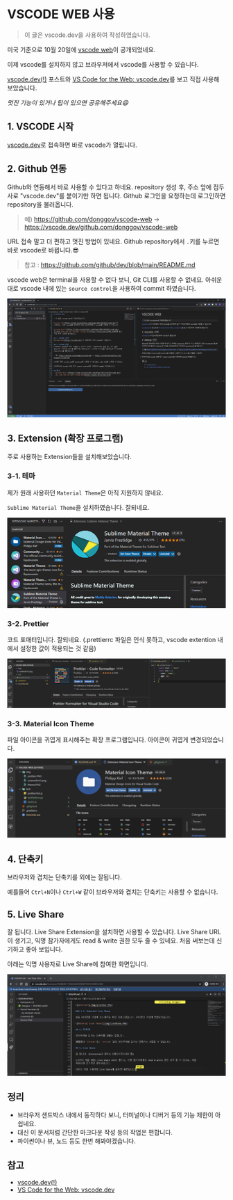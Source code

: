 # VSCODE WEB 사용

> 이 글은 vscode.dev을 사용하여 작성하였습니다.

미국 기준으로 10월 20일에 [vscode web](https://code.visualstudio.com/blogs/2021/10/20/vscode-dev)이 공개되었네요.

이제 vscode를 설치하지 않고 브라우저에서 vscode를 사용할 수 있습니다.

[vscode.dev(!)](https://code.visualstudio.com/blogs/2021/10/20/vscode-dev) 포스트와 [VS Code for the Web: vscode.dev](https://youtu.be/sy3TUb_iVJM)를 보고 직접 사용해 보았습니다.

*멋진 기능이 있거나 팁이 있으면 공유해주세요😄*

## 1. VSCODE 시작

[vscode.dev](https://vscode.dev)로 접속하면 바로 vscode가 열립니다.

## 2. Github 연동
Github와 연동해서 바로 사용할 수 있다고 하네요. repository 생성 후, 주소 앞에 접두사로 "vscode.dev"를 붙이기만 하면 됩니다. Github 로그인을 요청하는데 로그인하면 repository을 불러옵니다.

> 예) https://github.com/donggov/vscode-web -> https://vscode.dev/github.com/donggov/vscode-web

URL 접속 말고 더 편하고 멋진 방법이 있네요. Github repository에서 `.`키를 누르면 바로 vscode로 바뀝니다.😎
> 참고 : https://github.com/github/dev/blob/main/README.md

vscode web은 terminal을 사용할 수 없다 보니, Git CLI를 사용할 수 없네요. 아쉬운 대로 vscode 내에 있는 `source control`을 사용하여 commit 하였습니다.

![vscode for the web](/img/github.png)


## 3. Extension (확장 프로그램)

주로 사용하는 Extension들을 설치해보았습니다.

### 3-1. 테마
제가 원래 사용하던 `Material Theme`은 아직 지원하지 않네요.

`Sublime Material Theme`을 설치하였습니다. 잘되네요.

![theme](/img/theme.png)

### 3-2. Prettier

코드 포매터입니다. 잘되네요. (.prettierrc 파일은 인식 못하고, vscode extention 내에서 설정한 값이 적용되는 것 같음)

![prettier](/img/prettier.png)

### 3-3. Material Icon Theme

파일 아이콘을 귀엽게 표시해주는 확장 프로그램입니다. 아이콘이 귀엽게 변경되었습니다.

![Material Icon Theme](/img/iconTheme.png)

## 4. 단축키

브라우저와 겹치는 단축키를 외에는 잘됩니다. 

예를들어 `Ctrl+N`이나 `Ctrl+W` 같이 브라우저와 겹치는 단축키는 사용할 수 없습니다.

## 5. Live Share

잘 됩니다. Live Share Extension을 설치하면 사용할 수 있습니다. Live Share URL이 생기고, 익명 참가자에게도 read & write 권한 모두 줄 수 있네요. 처음 써보는데 신기하고 좋아 보입니다.

아래는 익명 사용자로 Live Share에 참여한 화면입니다.

![Live Share](/img/liveshare.png)

## 정리

- 브라우저 샌드박스 내에서 동작하다 보니, 터미널이나 디버거 등의 기능 제한이 아쉽네요.
- 대신 이 문서처럼 간단한 마크다운 작성 등의 작업은 편합니다.
- 파이썬이나 뷰, 노드 등도 한번 해봐야겠습니다.

## 참고
- [vscode.dev(!)](https://code.visualstudio.com/blogs/2021/10/20/vscode-dev)
- [VS Code for the Web: vscode.dev](https://youtu.be/sy3TUb_iVJM)
